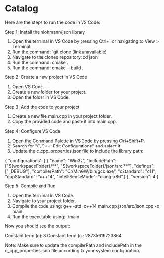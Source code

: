 # Catalog
Here are the steps to run the code in VS Code:


Step 1: Install the nlohmann/json library

1. Open the terminal in VS Code by pressing Ctrl+` or navigating to View > Terminal.
2. Run the command: `git clone (link unavailable)
3. Navigate to the cloned repository: cd json
4. Run the command: cmake .
5. Run the command: cmake --build .

Step 2: Create a new project in VS Code

1. Open VS Code.
2. Create a new folder for your project.
3. Open the folder in VS Code.

Step 3: Add the code to your project

1. Create a new file main.cpp in your project folder.
2. Copy the provided code and paste it into main.cpp.

Step 4: Configure VS Code

1. Open the Command Palette in VS Code by pressing Ctrl+Shift+P.
2. Search for "C/C++: Edit Configurations" and select it.
3. Update the c_cpp_properties.json file to include the library path:



{
    "configurations": [
        {
            "name": "Win32",
            "includePath": ["${workspaceFolder}/**", "${workspaceFolder}/json/src/**"],
            "defines": ["_DEBUG"],
            "compilerPath": "C:/MinGW/bin/gcc.exe",
            "cStandard": "c11",
            "cppStandard": "c++14",
            "intelliSenseMode": "clang-x86"
        }
    ],
    "version": 4
}


Step 5: Compile and Run

1. Open the terminal in VS Code.
2. Navigate to your project folder.
3. Compile the code using: g++ -std=c++14 main.cpp json/src/json.cpp -o main
4. Run the executable using: ./main

Now you should see the output:



Constant term (c): 3
Constant term (c): 28735619723864

Note: Make sure to update the compilerPath and includePath in the c_cpp_properties.json file according to your system configuration.
